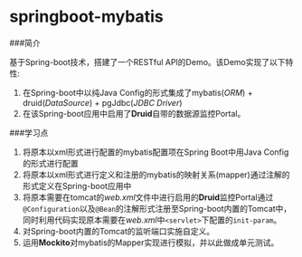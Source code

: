 springboot-mybatis
=============

###简介

基于Spring-boot技术，搭建了一个RESTful API的Demo。该Demo实现了以下特性:

1. 在Spring-boot中以纯Java Config的形式集成了mybatis(_ORM_) + druid(_DataSource_) + pgJdbc(_JDBC Driver_)
2. 在该Spring-boot应用中启用了**Druid**自带的数据源监控Portal。

###学习点
1. 将原本以xml形式进行配置的mybatis配置项在Spring Boot中用Java Config的形式进行配置
2. 将原本以xml形式进行定义和注册的mybatis的映射关系(mapper)通过注解的形式定义在Spring-boot应用中
3. 将原本需要在tomcat的*web.xml*文件中进行启用的**Druid**监控Portal通过`@Configuration`以及`@Bean`的注解形式注册至Spring-boot内置的Tomcat中，同时利用代码实现原本需要在*web.xml*中`<servlet>`下配置的`init-param`。
4. 对Spring-boot内置的Tomcat的监听端口实施自定义。
5. 运用**Mockito**对mybatis的Mapper实现进行模拟，并以此做成单元测试。

